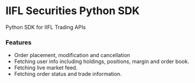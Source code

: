 # IIFL Securities Python SDK

Python SDK for IIFL Trading APIs


### Features

-   Order placement, modification and cancellation
-   Fetching user info including holdings, positions, margin and order book.
-   Fetching live market feed.
-   Fetching order status and trade information.